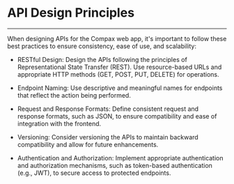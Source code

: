 # API Design Principles

**********************************************************************************
When designing APIs for the Compax web app, it's important to follow these best practices to ensure consistency, ease of use, and scalability:

- RESTful Design: Design the APIs following the principles of Representational State Transfer (REST). Use resource-based URLs and appropriate HTTP methods (GET, POST, PUT, DELETE) for operations.

- Endpoint Naming: Use descriptive and meaningful names for endpoints that reflect the action being performed.

- Request and Response Formats: Define consistent request and response formats, such as JSON, to ensure compatibility and ease of integration with the frontend.

- Versioning: Consider versioning the APIs to maintain backward compatibility and allow for future enhancements.

- Authentication and Authorization: Implement appropriate authentication and authorization mechanisms, such as token-based authentication (e.g., JWT), to secure access to protected endpoints.
